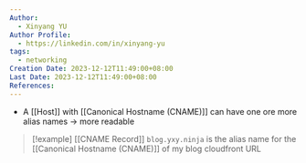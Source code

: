 ```yaml
---
Author:
  - Xinyang YU
Author Profile:
  - https://linkedin.com/in/xinyang-yu
tags:
  - networking
Creation Date: 2023-12-12T11:49:00+08:00
Last Date: 2023-12-12T11:49:00+08:00
References:
---
```

- A [[Host]] with [[Canonical Hostname (CNAME)]] can have one ore more alias names -> more readable 


>[!example] [[CNAME Record]]
> ``blog.yxy.ninja`` is the alias name for the [[Canonical Hostname (CNAME)]] of my blog cloudfront URL